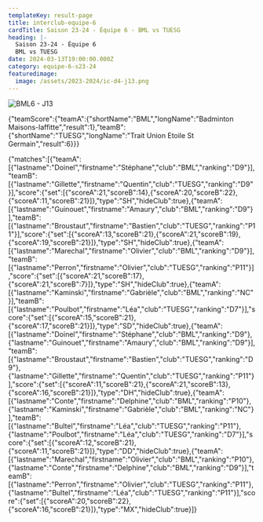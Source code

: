 ```yaml
---
templateKey: result-page
title: interclub-equipe-6
cardTitle: Saison 23-24 - Équipe 6 - BML vs TUESG 
heading: |-
  Saison 23-24 - Équipe 6
  BML vs TUESG
date: 2024-03-13T19:00:00.000Z
category: equipe-6-s23-24
featuredimage:
  image: /assets/2023-2024/ic-d4-j13.png
---
```

![](/assets/2023-2024/ic-d4-j13.png "BML6 - J13")

<teamscoreboard>{"teamScore":{"teamA":{"shortName":"BML","longName":"Badminton Maisons-laffitte","result":1},"teamB":{"shortName":"TUESG","longName":"Trait Union Etoile St Germain","result":6}}}</teamscoreboard>

<scoreboard>{"matches":[{"teamA":[{"lastname":"Doinel","firstname":"Stéphane","club":"BML","ranking":"D9"}],"teamB":[{"lastname":"Gillette","firstname":"Quentin","club":"TUESG","ranking":"D9"}],"score":{"set":[{"scoreA":21,"scoreB":14},{"scoreA":20,"scoreB":22},{"scoreA":11,"scoreB":21}]},"type":"SH","hideClub":true},{"teamA":[{"lastname":"Guinouet","firstname":"Amaury","club":"BML","ranking":"D9"}],"teamB":[{"lastname":"Broustaut","firstname":"Bastien","club":"TUESG","ranking":"P11"}],"score":{"set":[{"scoreA":13,"scoreB":21},{"scoreA":21,"scoreB":19},{"scoreA":19,"scoreB":21}]},"type":"SH","hideClub":true},{"teamA":[{"lastname":"Marechal","firstname":"Olivier","club":"BML","ranking":"D9"}],"teamB":[{"lastname":"Perron","firstname":"Olivier","club":"TUESG","ranking":"P11"}],"score":{"set":[{"scoreA":21,"scoreB":17},{"scoreA":21,"scoreB":7}]},"type":"SH","hideClub":true},{"teamA":[{"lastname":"Kaminski","firstname":"Gabrièle","club":"BML","ranking":"NC"}],"teamB":[{"lastname":"Poulbot","firstname":"Léa","club":"TUESG","ranking":"D7"}],"score":{"set":[{"scoreA":15,"scoreB":21},{"scoreA":17,"scoreB":21}]},"type":"SD","hideClub":true},{"teamA":[{"lastname":"Doinel","firstname":"Stéphane","club":"BML","ranking":"D9"},{"lastname":"Guinouet","firstname":"Amaury","club":"BML","ranking":"D9"}],"teamB":[{"lastname":"Broustaut","firstname":"Bastien","club":"TUESG","ranking":"D9"},{"lastname":"Gillette","firstname":"Quentin","club":"TUESG","ranking":"P11"}],"score":{"set":[{"scoreA":11,"scoreB":21},{"scoreA":21,"scoreB":13},{"scoreA":16,"scoreB":21}]},"type":"DH","hideClub":true},{"teamA":[{"lastname":"Conte","firstname":"Delphine","club":"BML","ranking":"P10"},{"lastname":"Kaminski","firstname":"Gabrièle","club":"BML","ranking":"NC"}],"teamB":[{"lastname":"Bultel","firstname":"Léa","club":"TUESG","ranking":"P11"},{"lastname":"Poulbot","firstname":"Léa","club":"TUESG","ranking":"D7"}],"score":{"set":[{"scoreA":12,"scoreB":21},{"scoreA":11,"scoreB":21}]},"type":"DD","hideClub":true},{"teamA":[{"lastname":"Marechal","firstname":"Olivier","club":"BML","ranking":"P10"},{"lastname":"Conte","firstname":"Delphine","club":"BML","ranking":"D9"}],"teamB":[{"lastname":"Perron","firstname":"Olivier","club":"TUESG","ranking":"P11"},{"lastname":"Bultel","firstname":"Léa","club":"TUESG","ranking":"P11"}],"score":{"set":[{"scoreA":20,"scoreB":22},{"scoreA":16,"scoreB":21}]},"type":"MX","hideClub":true}]}</scoreboard>